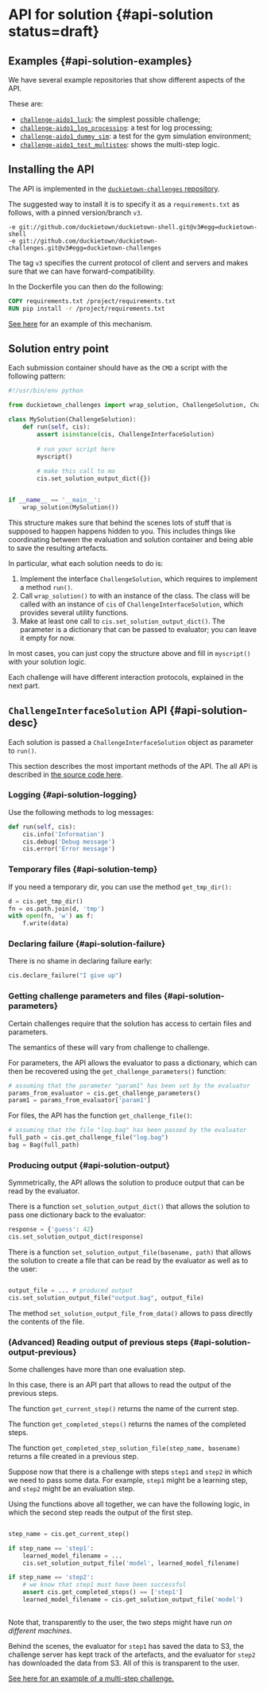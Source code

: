 # API for solution {#api-solution status=draft}


## Examples {#api-solution-examples}

We have several example repositories that show different aspects
of the API.

These are:

- [`challenge-aido1_luck`][challenge-aido1_luck]: the simplest possible challenge;
- [`challenge-aido1_log_processing`][challenge-aido1_log_processing]: a test for log processing;
- [`challenge-aido1_dummy_sim`][challenge-aido1_dummy_sim]: a test for the gym simulation environment;
- [`challenge-aido1_test_multistep`][challenge-aido1_test_multistep]: shows the multi-step logic.


[challenge-aido1_luck]: https://github.com/duckietown/challenge-aido1_luck
[challenge-aido1_log_processing]: https://github.com/duckietown/challenge-aido1_log_processing
[challenge-aido1_dummy_sim]: https://github.com/duckietown/challenge-aido1_dummy_sim
[challenge-aido1_test_multistep]: https://github.com/duckietown/challenge-aido1_test_multistep


## Installing the API

The API is implemented in the [`duckietown-challenges` repository][duckietown-challenges].

[duckietown-challenges]: https://github.com/duckietown/duckietown-challenges

The suggested way to install it is to specify it as a `requirements.txt` as follows,
with a pinned version/branch `v3`.

```
-e git://github.com/duckietown/duckietown-shell.git@v3#egg=duckietown-shell
-e git://github.com/duckietown/duckietown-challenges.git@v3#egg=duckietown-challenges
```

The tag `v3` specifies the current protocol of client and servers and makes sure that
we can have forward-compatibility.

In the Dockerfile you can then do the following:

```Dockerfile
COPY requirements.txt /project/requirements.txt
RUN pip install -r /project/requirements.txt
```

[See here](https://github.com/duckietown/challenge-aido1_luck/tree/v3/submission-random) 
for an example of this mechanism.


## Solution entry point 

Each submission container should have as the `CMD` a script with the following pattern:

```python
#!/usr/bin/env python

from duckietown_challenges import wrap_solution, ChallengeSolution, ChallengeInterfaceSolution

class MySolution(ChallengeSolution):
    def run(self, cis):
        assert isinstance(cis, ChallengeInterfaceSolution)
        
        # run your script here
        myscript()
    
        # make this call to ma    
        cis.set_solution_output_dict({})


if __name__ == '__main__':
    wrap_solution(MySolution())

```

This structure makes sure that behind the scenes lots of stuff that is supposed
to happen happens hidden to you. This includes things like coordinating between the evaluation and 
solution container and being able to save the resulting artefacts.

In particular, what each solution needs to do is:

1. Implement the interface `ChallengeSolution`, which requires to implement a method `run()`.
2. Call `wrap_solution()` to with an instance of the class. The class will be called with an instance of `cis` of `ChallengeInterfaceSolution`, which provides several utility functions. 
3. Make at least one call to `cis.set_solution_output_dict()`. The parameter is a dictionary that can be passed to evaluator; you can leave it empty for now.


In most cases, you can just copy the structure above and fill in `myscript()` with your solution logic.

Each challenge will have different interaction protocols, explained in the next part.


## `ChallengeInterfaceSolution` API {#api-solution-desc}

Each solution is passed a `ChallengeInterfaceSolution` object as parameter to `run()`.

This section describes the most important methods of the API.
The all API is described in [the source code here][source].

[source]: https://github.com/duckietown/duckietown-challenges/blob/v3/src/duckietown_challenges/solution_interface.py

### Logging  {#api-solution-logging}

Use the following methods to log messages:

```python
def run(self, cis):
    cis.info('Information')
    cis.debug('Debug message')
    cis.error('Error message')
```

### Temporary files {#api-solution-temp}

If you need a temporary dir, you can use the method `get_tmp_dir():`

```python
d = cis.get_tmp_dir()
fn = os.path.join(d, 'tmp')
with open(fn, 'w') as f:
    f.write(data)
```

### Declaring failure {#api-solution-failure}

There is no shame in declaring failure early:

```python
cis.declare_failure("I give up")
```
        
### Getting challenge parameters and files {#api-solution-parameters}

Certain challenges require that the solution has access to certain files and parameters.

The semantics of these will vary from challenge to challenge.

For parameters, the API allows the evaluator to pass a dictionary, which can then
be recovered using the `get_challenge_parameters()` function:

```python
# assuming that the parameter "param1" has been set by the evaluator
params_from_evaluator = cis.get_challenge_parameters()
param1 = params_from_evaluator['param1']
```

For files, the API has the function `get_challenge_file()`:

```python
# assuming that the file "log.bag" has been passed by the evaluator
full_path = cis.get_challenge_file("log.bag")
bag = Bag(full_path)
```    

### Producing output {#api-solution-output}

Symmetrically, the API allows the solution to produce output 
that can be read by the evaluator.

There is a function `set_solution_output_dict()` that allows the solution
to pass one dictionary back to the evaluator:

```python
response = {'guess': 42}
cis.set_solution_output_dict(response)
```

There is a function `set_solution_output_file(basename, path)` that allows 
the solution to create a file that can be read by the evaluator
as well as to the user:

```python

output_file = ... # produced output
cis.set_solution_output_file("output.bag", output_file)

```

The method `set_solution_output_file_from_data()` allows to pass
directly the contents of the file.



### (Advanced) Reading output of previous steps {#api-solution-output-previous}

Some challenges have more than one evaluation step.

In this case, there is an API part that allows to read the output of the
previous steps.

The function `get_current_step()` returns the name of the current step.

The function `get_completed_steps()` returns the names of the completed steps.

The function `get_completed_step_solution_file(step_name, basename)`
returns a file created in a previous step.

Suppose now that there is a challenge with steps `step1` and `step2`
in which we need to pass some data. For example,  `step1`
might be a learning step, and `step2` might be an evaluation step.

 Using the functions above all together, we can have the following logic, in which 
the second step reads the output of the first step.

```python

step_name = cis.get_current_step()

if step_name == 'step1':
    learned_model_filename = ... 
    cis.set_solution_output_file('model', learned_model_filename)

if step_name == 'step2':
    # we know that step1 must have been successful
    assert cis.get_completed_steps() == ['step1']
    learned_model_filename = cis.get_solution_output_file('model')
    
```

Note that, transparently to the user, the two steps might have run *on different machines*.

Behind the scenes, the evaluator for `step1` has saved the data to S3, the challenge
server has kept track of the artefacts, and the evaluator for `step2` has downloaded
the data from S3. All of this is transparent to the user.


[See here for an example of a multi-step challenge.][challenge-aido1_test_multistep]


